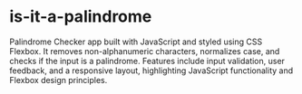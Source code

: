 # is-it-a-palindrome
Palindrome Checker app built with JavaScript and styled using CSS Flexbox. It removes non-alphanumeric characters, normalizes case, and checks if the input is a palindrome. Features include input validation, user feedback, and a responsive layout, highlighting JavaScript functionality and Flexbox design principles.
